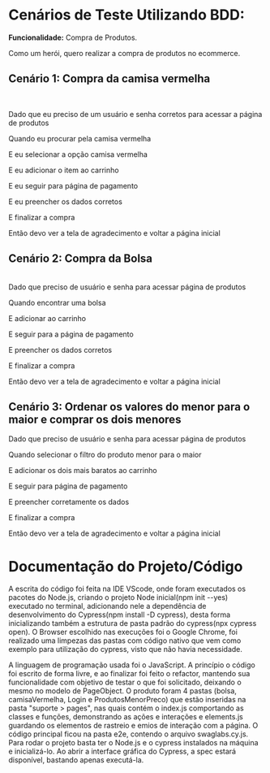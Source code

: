 #
# Cenários de Teste Utilizando BDD:

**Funcionalidade:** Compra de Produtos.

Como um herói, quero realizar a compra de produtos no ecommerce.
## Cenário 1: Compra da camisa vermelha
<br>

Dado que eu preciso de um usuário e senha corretos para acessar a página de produtos

Quando eu procurar pela camisa vermelha

E eu selecionar a opção camisa vermelha

E eu adicionar o item ao carrinho

E eu seguir para página de pagamento

E eu preencher os dados corretos

E finalizar a compra

Então devo ver a tela de agradecimento e voltar a página inicial


## Cenário 2: Compra da Bolsa
<br>
Dado que preciso de usuário e senha para acessar página de produtos

Quando encontrar uma bolsa

E adicionar ao carrinho

E seguir para a página de pagamento

E preencher os dados corretos

E finalizar a compra

Então devo ver a tela de agradecimento e voltar a página inicial

## Cenário 3: Ordenar os valores do menor para o maior e comprar os dois menores

Dado que preciso de usuário e senha para acessar página de produtos

Quando selecionar o filtro do produto menor para o maior

E adicionar os dois mais baratos ao carrinho

E seguir para página de pagamento

E preencher corretamente os dados

E finalizar a compra

Então devo ver a tela de agradecimento e voltar a página inicial

# 

# Documentação do Projeto/Código

A escrita do código foi feita na IDE VScode, onde foram executados os pacotes do Node.js, criando o projeto Node inicial(npm init --yes) executado no terminal, adicionando nele a dependência de desenvolvimento do Cypress(npm install -D cypress), desta forma inicializando também a estrutura de pasta padrão do cypress(npx cypress open).
O Browser escolhido nas execuções foi o Google Chrome, foi realizado uma limpezas das pastas com código nativo que vem como exemplo para utilização do cypress, visto que não havia necessidade.

A linguagem de programação usada foi o JavaScript. A princípio o código foi escrito de forma livre, e ao finalizar foi feito o refactor, mantendo sua funcionalidade com objetivo de testar o que foi solicitado, deixando o mesmo no modelo de PageObject. O produto foram 4 pastas (bolsa, camisaVermelha, Login e ProdutosMenorPreco) que estão inseridas na pasta "suporte > pages", nas quais contém o index.js comportando as classes e funções, demonstrando as ações e interações e elements.js guardando os elementos de rastreio e emios de interação com a página. O código principal ficou na pasta e2e, contendo o arquivo swaglabs.cy.js. Para rodar o projeto basta ter o Node.js e o cypress instalados na máquina e inicializá-lo. Ao abrir a interface gráfica do Cypress, a spec estará disponível, bastando apenas executá-la. 